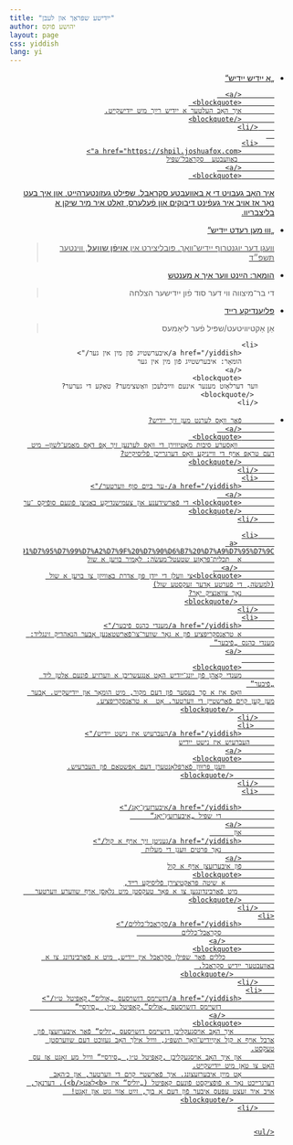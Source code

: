 ```yaml
---
title: "ייִדישע שפּראַך און לעבן"
author: יהושע פֿוקס 
layout: page 
css: yiddish
lang: yi
---
```


<div dir='rtl'>
     <ul>
         <li>
            <a href="/yiddish/אַ ייִדיש ייִדיש/">
                         „אַ ייִדיש ייִדיש“ 

            </a>  
            <blockquote> 
            איך האָב העלטער אַ ייִדיש רײַך מיט ייִדישקײט.
            </blockquote>
        </li>
      
        <li>
            <a href="https://shpil.joshuafox.com">
             באַװעבטע  סקראַבל־שפּיל
            </a>  
            <blockquote> 
איך האָב געבױט די אָ באַװעבטע סקראַבל. שפּילט געזונטערהײט, און איך בעט נאָר אַז אױב איר געפֿינט דיבוקים און פֿעלערס, זאָלט איר מיר שיקן אַ בליצבריװ.
            </blockquote>
        </li>
        <li> 
            „װוּ מען רעדט ייִדיש“ 
         <blockquote>
                 װעגן דער יוגנטרוף ייִדיש־װאָך. פּובליצירט אין
                <strong>אױפֿן שװעל</strong>,
                װינטער תּשפּ״ד
         </blockquote>
        </li>
        <li><a href="/yiddish/הײַנט װער איך אַ מענטש/">
            הומאָר: הײַנט װער איך אַ מענטש
            </a>  
            <blockquote> די בר־מיצווה ווי דער סוד פֿון ייִדישער הצלחה
            </blockquote>
        </li>
        <li><a href="/yiddish/פֿליִענדיקע רײד/">
            פּליִענדיקע רײד
            </a>  
            <blockquote>
            אַן אַקטיװיטעט/שפּיל פֿער ליאַמעס
            </blockquote>
        </li>

        <li>
            <a href="/yiddish/איבערשטײַג פֿון מין אין גער/">
            הומאָר: איבערשטײַג פֿון מין אין גער
            </a>  
            <blockquote> 
        װער דערלאָזט מענער אינעם װײַבלעכן װאַשצימער? טאַקע די גערער?
         </blockquote>
        </li>
  <li>
            <a href="/yiddish/%D7%A4%D6%BF%D7%90%D6%B7%D7%A8%20%D7%B0%D7%90%D6%B8%D7%A1%20%D7%9C%D7%A2%D7%A8%D7%A0%D7%98%20%D7%9E%D7%A2%D7%9F%20%D7%96%D7%99%D7%9A%20%D7%99%D7%99%D6%B4%D7%93%D7%99%D7%A9%3F/">
 
            פֿאַר װאָס לערנט מען זיך ייִדיש?
            </a>  
            <blockquote> 
             װאָסערע סיבות מאָטיװירן די װאָס לערנען זיך אָפּ דאָס מאַמע־לשון— מיט דעם טראָפּ אױף די װײניקע װאָס דערגרײכן פֿליסיקײט?
            </blockquote>
        </li>
        <li>
            <a href="/yiddish/-ער בײַם סוף װערטער/">
            </a>  
            <blockquote> די פֿאַרשידענע און צעמישנדיקע באַניצן פֿונעם סופֿיקס ־ער
            </blockquote>
        </li>
 
        <li>
             <a href="/yiddish/%D7%9C%D7%90%D6%B8%D7%9E%D7%99%D7%A8%20%D7%91%D7%95%D7%99%D7%A2%D7%9F%20%D7%90%D6%B7%20%D7%A9%D7%95%D7%9C/">
            אַ  תּכלית־פּּראָזע שטעטל־מעשׂה: לאָמיר בויען אַ שול
             </a>  
            <blockquote>צי וועלן די ייִדן פּון אַדרת באַווײַזן צו בויען אַ שול (למעשׂה, די פֿערטע אָדער זעקסטע שול)
            נאָך צוואַנציק יאָר?
             </blockquote>
        </li>
        <li>
            <a href="/yiddish/מענדי כּהנס פֿיבער/">
            אַ טראַנסקריפּציע פֿון אַ גאָר שװער־צו־פֿאַרשטאַנען אָבער הנאהדיק זינגליד: מענדי כּהנס „פֿיבער“ 
            </a>
            
            <blockquote>
            מענדי קאַהן פֿון יונג־ייִדיש האָט אַנגעשריבן אַ װערזיע פֿונעם אַלטן ליד „פֿיבער“ 
            װאָס איז אַ סך בעסער פֿון דעם מקור, מיט הומאָר און ייִדישקייט. אָבער מען קען קױם פֿאַרשטײן די װערטער. אָט  אַ טראַנסקריפּציע.
              </blockquote>
        </li>
         <li>
            <a href="/yiddish/העברעיִש איז נישט ייִדיש/">
          העברעיִש איז נישט ייִדיש
            </a>
            <blockquote>
                װעגן פּרוּװן פֿאַרפּלאָנטערן דעם אָפּשטאַם פֿון העברעיִש.
              </blockquote>
        </li>
        <li>
 
            <a href="/yiddish/איבערזעץ־יאָג/">
                 די שפּיל „איבערזעץ־יאָג“     
            </a>
            און      
            <a href="/yiddish/געניטן זיך אױף אַ קול/">
                 נאָך פּרטים װעגן די מעלות 
            </a>
            פֿון איבערזעצן אױף אַ קול
            <blockquote>
                אַ שיטה פּראַקטיצירן פֿליסיקע רײד,
             מיט פֿאַרבינדונגען צו אַ פּאָר טעקסטן מיט גלאָסן אױף שװערע װערטער             
            </blockquote>
        </li>
    <li>
            <a href="/yiddish/סקראַבל־כּללים/">
                 סקראַבל־כּללים           
                </a>
            <blockquote>
                כּללים פֿאַר שפּילן סקראַבל אין ייִדיש, מיט אַ פֿאַרבינדונג צו אַ באַװעבטער ייִדיש סקראַבל. 
              </blockquote>
        </li>
       <li>
            <a href="/yiddish/דזשײמס דזשױסעס „אוליס“,קאַפּיטל ט״ו/">
                 דזשײמס דזשױסעס „אוליס“,קאַפּיטל ט״ו, „סירסײ“           
                </a>
            <blockquote>
              איך האָב אױסגעקליבן דזשײמס דזשױסעס „יוליס“ פֿאַר איבערזעצן פֿון אַרבל אױף אַ קןל איןייִדיש־װאָך תשפּ״ג, װײַל אילך האָב געזוכט דעם שװערסטן טעקסט.
            און איך האָב אױסגעקליבן ,קאַפּיטל ט״ו, „סירסײ“ װײַל מע זאָגט אַז עס האָט צו טאָן מיט ייִדישקײט.
            אָט מײַן איבערזעצונג. איך פֿאַרשטײ קױם די װערטער, און כ׳האָב דערגרײכט נאָר אַ פֿופֿציקסט פֿונעם קאַפּיטל („יוליס“ איז <b>לאַנג</b>). דערנאָך, אױב איר זעצט עפּעס איבער פֿון דעם אָ בוך, זײַט אַזױ גוט און זאָגט!  
              </blockquote>
        </li>


    </ul>

</div>
